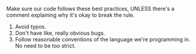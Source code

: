 Make sure our code follows these best practices, UNLESS there's a comment explaining why it's okay to break the rule.

1. Avoid typos.
2. Don't have like, really obvious bugs.
3. Follow reasonable conventions of the language we're programming in. No need to be too strict.
